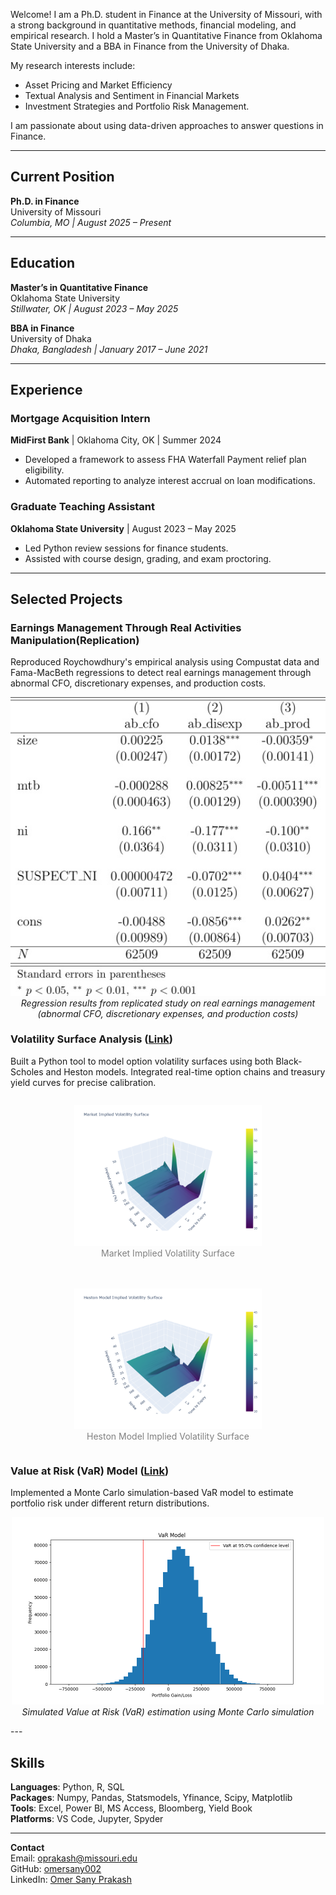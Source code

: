 Welcome! I am a Ph.D. student in Finance at the University of Missouri, with a strong background in quantitative methods, financial modeling, and empirical research. I hold a Master’s in Quantitative Finance from Oklahoma State University and a BBA in Finance from the University of Dhaka.<br>

My research interests include:
- Asset Pricing and Market Efficiency
- Textual Analysis and Sentiment in Financial Markets
- Investment Strategies and Portfolio Risk Management.

I am passionate about using data-driven approaches to answer questions in Finance.

---

## Current Position
**Ph.D. in Finance**  
University of Missouri  
*Columbia, MO | August 2025 – Present*

---

## Education

**Master’s in Quantitative Finance**  
Oklahoma State University  
*Stillwater, OK | August 2023 – May 2025*

**BBA in Finance**  
University of Dhaka  
*Dhaka, Bangladesh | January 2017 – June 2021*

---

## Experience

### Mortgage Acquisition Intern  
**MidFirst Bank** | Oklahoma City, OK | Summer 2024  
- Developed a framework to assess FHA Waterfall Payment relief plan eligibility.
- Automated reporting to analyze interest accrual on loan modifications.

### Graduate Teaching Assistant  
**Oklahoma State University** | August 2023 – May 2025  
- Led Python review sessions for finance students.
- Assisted with course design, grading, and exam proctoring.

---

## Selected Projects

### Earnings Management Through Real Activities Manipulation(Replication)
Reproduced Roychowdhury's empirical analysis using Compustat data and Fama-MacBeth regressions to detect real earnings management through abnormal CFO, discretionary expenses, and production costs.
<p align="center">
  <img src="/images/assets/earnings_management_replication.jpg" alt="Regression Table - Real Earnings Management" width="700">
  <br>
  <em>Regression results from replicated study on real earnings management (abnormal CFO, discretionary expenses, and production costs)</em>
</p>


### Volatility Surface Analysis ([Link](https://github.com/omersany002/VolatilitySurface))
Built a Python tool to model option volatility surfaces using both Black-Scholes and Heston models. Integrated real-time option chains and treasury yield curves for precise calibration.

<!-- Insert images below -->
<div style="display: flex; justify-content: center; gap: 20px; flex-wrap: wrap;">
  <figure style="text-align: center;">
    <img src="/images/assets/market_iv.png" alt="Market Implied Volatility Surface" width="300">
    <figcaption style="font-size: 14px; color: gray;">Market Implied Volatility Surface</figcaption>
  </figure>
  <figure style="text-align: center;">
    <img src="/images/assets/heston_iv.png" alt="Heston Model Implied Volatility Surface" width="300">
    <figcaption style="font-size: 14px; color: gray;">Heston Model Implied Volatility Surface</figcaption>
  </figure>
</div>

### Value at Risk (VaR) Model ([Link](https://github.com/omersany002/VaRModel))
Implemented a Monte Carlo simulation-based VaR model to estimate portfolio risk under different return distributions.
<p align="center">
  <img src="/images/assets/var_model.png" alt="Value at Risk Simulation Output" width="500">
  <br>
  <em>Simulated Value at Risk (VaR) estimation using Monte Carlo simulation</em>
</p>
---

## Skills

**Languages**: Python, R, SQL  
**Packages**: Numpy, Pandas, Statsmodels, Yfinance, Scipy, Matplotlib  
**Tools**: Excel, Power BI, MS Access, Bloomberg, Yield Book  
**Platforms**: VS Code, Jupyter, Spyder

---

**Contact**  
Email: oprakash@missouri.edu<br>
GitHub: [omersany002](https://github.com/omersany002)<br>
LinkedIn: [Omer Sany Prakash](https://www.linkedin.com/in/omer-sany-prakash/)

